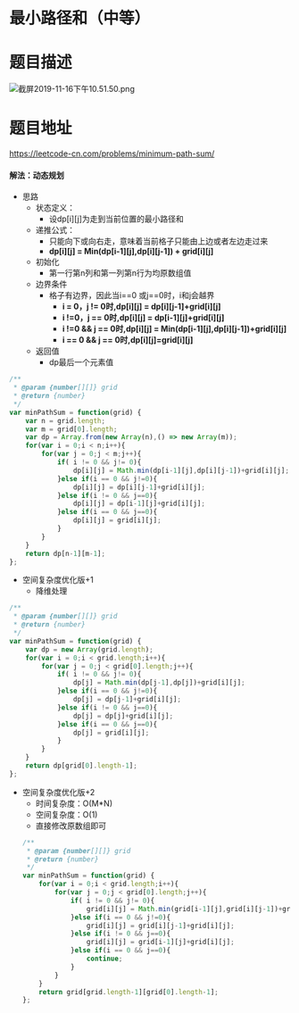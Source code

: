 # 最小路径和（中等）
# 题目描述
![截屏2019-11-16下午10.51.50.png](https://pic.leetcode-cn.com/056cc2e98760c346714b233d4ec7be507e8bb8f41a7468ab17c810382cfcb57c-%E6%88%AA%E5%B1%8F2019-11-16%E4%B8%8B%E5%8D%8810.51.50.png)
# 题目地址
<https://leetcode-cn.com/problems/minimum-path-sum/>
#### 解法：动态规划
+ 思路
  + 状态定义：
    + 设dp[i][j]为走到当前位置的最小路径和
  + 递推公式：
    + 只能向下或向右走，意味着当前格子只能由上边或者左边走过来
    + **dp[i][j] = Min(dp[i-1][j],dp[i][j-1]) + grid[i][j]**
  + 初始化
    + 第一行第n列和第一列第n行为均原数组值
  + 边界条件
    + 格子有边界，因此当i==0 或j==0时，i和j会越界
      + **i = 0，j != 0时,dp[i][j] = dp[i][j-1]+grid[i][j]**
      + **i !=0，j == 0时,dp[i][j] = dp[i-1][j]+grid[i][j]**
      + **i !=0 && j == 0时,dp[i][j] = Min(dp[i-1][j],dp[i][j-1])+grid[i][j]**
      + **i == 0 && j == 0时,dp[i][j]=grid[i][j]**
  + 返回值
    + dp最后一个元素值
```javascript
/**
 * @param {number[][]} grid
 * @return {number}
 */
var minPathSum = function(grid) {
    var n = grid.length;
    var m = grid[0].length;
    var dp = Array.from(new Array(n),() => new Array(m));
    for(var i = 0;i < n;i++){
        for(var j = 0;j < m;j++){
            if( i != 0 && j!= 0){
                dp[i][j] = Math.min(dp[i-1][j],dp[i][j-1])+grid[i][j];
            }else if(i == 0 && j!=0){
                dp[i][j] = dp[i][j-1]+grid[i][j];
            }else if(i != 0 && j==0){
                dp[i][j] = dp[i-1][j]+grid[i][j];
            }else if(i == 0 && j==0){
                dp[i][j] = grid[i][j];
            }
        }
    }
    return dp[n-1][m-1];
};
```
+ 空间复杂度优化版+1
  + 降维处理
```javascript
/**
 * @param {number[][]} grid
 * @return {number}
 */
var minPathSum = function(grid) {
    var dp = new Array(grid.length);
    for(var i = 0;i < grid.length;i++){
        for(var j = 0;j < grid[0].length;j++){
            if( i != 0 && j!= 0){
                dp[j] = Math.min(dp[j-1],dp[j])+grid[i][j];
            }else if(i == 0 && j!=0){
                dp[j] = dp[j-1]+grid[i][j];
            }else if(i != 0 && j==0){
                dp[j] = dp[j]+grid[i][j];
            }else if(i == 0 && j==0){
                dp[j] = grid[i][j];
            }
        }
    }
    return dp[grid[0].length-1];
};
```
+ 空间复杂度优化版+2
  + 时间复杂度：O(M*N)
  + 空间复杂度：O(1)
  + 直接修改原数组即可
  ```javascript
  /**
   * @param {number[][]} grid
   * @return {number}
   */
  var minPathSum = function(grid) {
      for(var i = 0;i < grid.length;i++){
          for(var j = 0;j < grid[0].length;j++){
              if( i != 0 && j!= 0){
                  grid[i][j] = Math.min(grid[i-1][j],grid[i][j-1])+grid[i][j];
              }else if(i == 0 && j!=0){
                  grid[i][j] = grid[i][j-1]+grid[i][j];
              }else if(i != 0 && j==0){
                  grid[i][j] = grid[i-1][j]+grid[i][j];
              }else if(i == 0 && j==0){
                  continue;
              }
          }
      }
      return grid[grid.length-1][grid[0].length-1];
  };
  ```